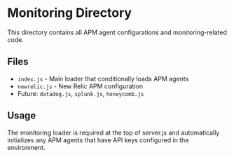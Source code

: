 # Monitoring Directory

This directory contains all APM agent configurations and monitoring-related code.

## Files
- `index.js` - Main loader that conditionally loads APM agents
- `newrelic.js` - New Relic APM configuration
- Future: `datadog.js`, `splunk.js`, `honeycomb.js`

## Usage
The monitoring loader is required at the top of server.js and automatically
initializes any APM agents that have API keys configured in the environment.
